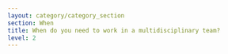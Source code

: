 ```yaml
---
layout: category/category_section
section: When
title: When do you need to work in a multidisciplinary team?
level: 2
---
```

